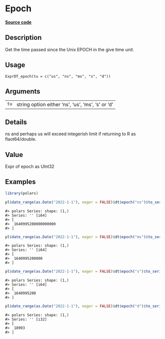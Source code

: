 

# Epoch

[**Source code**](https://github.com/pola-rs/r-polars/tree/main/R/expr__datetime.R#L553)

## Description

Get the time passed since the Unix EPOCH in the give time unit.

## Usage

<pre><code class='language-R'>ExprDT_epoch(tu = c("us", "ns", "ms", "s", "d"))
</code></pre>

## Arguments

<table>
<tr>
<td style="white-space: nowrap; font-family: monospace; vertical-align: top">
<code id="ExprDT_epoch_:_tu">tu</code>
</td>
<td>
string option either ‘ns’, ‘us’, ‘ms’, ‘s’ or ‘d’
</td>
</tr>
</table>

## Details

ns and perhaps us will exceed integerish limit if returning to R as
flaot64/double.

## Value

Expr of epoch as UInt32

## Examples

``` r
library(polars)

pl$date_range(as.Date("2022-1-1"), eager = FALSE)$dt$epoch("ns")$to_series()
```

    #> polars Series: shape: (1,)
    #> Series: '' [i64]
    #> [
    #>  1640995200000000000
    #> ]

``` r
pl$date_range(as.Date("2022-1-1"), eager = FALSE)$dt$epoch("ms")$to_series()
```

    #> polars Series: shape: (1,)
    #> Series: '' [i64]
    #> [
    #>  1640995200000
    #> ]

``` r
pl$date_range(as.Date("2022-1-1"), eager = FALSE)$dt$epoch("s")$to_series()
```

    #> polars Series: shape: (1,)
    #> Series: '' [i64]
    #> [
    #>  1640995200
    #> ]

``` r
pl$date_range(as.Date("2022-1-1"), eager = FALSE)$dt$epoch("d")$to_series()
```

    #> polars Series: shape: (1,)
    #> Series: '' [i32]
    #> [
    #>  18993
    #> ]
